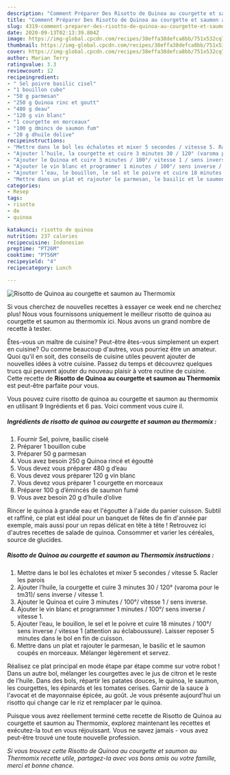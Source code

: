 ```yaml
---
description: "Comment Préparer Des Risotto de Quinoa au courgette et saumon au Thermomix"
title: "Comment Préparer Des Risotto de Quinoa au courgette et saumon au Thermomix"
slug: 4319-comment-preparer-des-risotto-de-quinoa-au-courgette-et-saumon-au-thermomix
date: 2020-09-13T02:13:39.804Z
image: https://img-global.cpcdn.com/recipes/38effa38defca8bb/751x532cq70/risotto-de-quinoa-au-courgette-et-saumon-au-thermomix-photo-principale-de-la-recette.jpg
thumbnail: https://img-global.cpcdn.com/recipes/38effa38defca8bb/751x532cq70/risotto-de-quinoa-au-courgette-et-saumon-au-thermomix-photo-principale-de-la-recette.jpg
cover: https://img-global.cpcdn.com/recipes/38effa38defca8bb/751x532cq70/risotto-de-quinoa-au-courgette-et-saumon-au-thermomix-photo-principale-de-la-recette.jpg
author: Marian Terry
ratingvalue: 3.3
reviewcount: 12
recipeingredient:
- " Sel poivre basilic cisel"
- "1 bouillon cube"
- "50 g parmesan"
- "250 g Quinoa rinc et goutt"
- "480 g deau"
- "120 g vin blanc"
- "1 courgette en morceaux"
- "100 g dmincs de saumon fum"
- "20 g dhuile dolive"
recipeinstructions:
- "Mettre dans le bol les échalotes et mixer 5 secondes / vitesse 5. Racler les parois"
- "Ajouter l’huile, la courgette et cuire 3 minutes 30 / 120° (varoma pour le tm31)/ sens inverse / vitesse 1."
- "Ajouter le Quinoa et cuire 3 minutes / 100°/ vitesse 1 / sens inverse."
- "Ajouter le vin blanc et programmer 1 minutes / 100°/ sens inverse / vitesse 1."
- "Ajouter l’eau, le bouillon, le sel et le poivre et cuire 18 minutes / 100°/ sens inverse / vitesse 1 (attention au éclaboussure). Laisser reposer 5 minutes dans le bol en fin de cuisson."
- "Mettre dans un plat et rajouter le parmesan, le basilic et le saumon coupés en morceaux. Mélanger légèrement et servez."
categories:
- Resep
tags:
- risotto
- de
- quinoa

katakunci: risotto de quinoa 
nutrition: 237 calories
recipecuisine: Indonesian
preptime: "PT26M"
cooktime: "PT56M"
recipeyield: "4"
recipecategory: Lunch

---
```



![Risotto de Quinoa au courgette et saumon au Thermomix](https://img-global.cpcdn.com/recipes/38effa38defca8bb/751x532cq70/risotto-de-quinoa-au-courgette-et-saumon-au-thermomix-photo-principale-de-la-recette.jpg)

Si vous cherchez de nouvelles recettes à essayer ce week end ne cherchez plus! Nous vous fournissons uniquement le meilleur risotto de quinoa au courgette et saumon au thermomix ici. Nous avons un grand nombre de recette à tester.

Êtes-vous un maître de cuisine? Peut-être êtes-vous simplement un expert en cuisine? Ou comme beaucoup d'autres, vous pourriez être un amateur. Quoi qu'il en soit, des conseils de cuisine utiles peuvent ajouter de nouvelles idées à votre cuisine. Passez du temps et découvrez quelques trucs qui peuvent ajouter du nouveau plaisir à votre routine de cuisine. Cette recette de <strong> Risotto de Quinoa au courgette et saumon au Thermomix </strong> est peut-être parfaite pour vous.

<!--inarticleads1-->

Vous pouvez cuire risotto de quinoa au courgette et saumon au thermomix en utilisant 9 Ingrédients et 6 pas. Voici comment vous cuire il.

##### Ingrédients de risotto de quinoa au courgette et saumon au thermomix :

1. Fournir  Sel, poivre, basilic ciselé
1. Préparer 1 bouillon cube
1. Préparer 50 g parmesan
1. Vous avez besoin 250 g Quinoa rincé et égoutté
1. Vous devez vous préparer 480 g d’eau
1. Vous devez vous préparer 120 g vin blanc
1. Vous devez vous préparer 1 courgette en morceaux
1. Préparer 100 g d’émincés de saumon fumé
1. Vous avez besoin 20 g d’huile d’olive


Rincer le quinoa à grande eau et l&#39;égoutter à l&#39;aide du panier cuisson. Subtil et raffiné, ce plat est idéal pour un banquet de fêtes de fin d&#39;année par exemple, mais aussi pour un repas délicat en tête à tête ! Retrouvez ici d&#39;autres recettes de salade de quinoa. Consommer et varier les céréales, source de glucides. 

<!--inarticleads2-->

##### Risotto de Quinoa au courgette et saumon au Thermomix instructions :

1. Mettre dans le bol les échalotes et mixer 5 secondes / vitesse 5. Racler les parois
1. Ajouter l’huile, la courgette et cuire 3 minutes 30 / 120° (varoma pour le tm31)/ sens inverse / vitesse 1.
1. Ajouter le Quinoa et cuire 3 minutes / 100°/ vitesse 1 / sens inverse.
1. Ajouter le vin blanc et programmer 1 minutes / 100°/ sens inverse / vitesse 1.
1. Ajouter l’eau, le bouillon, le sel et le poivre et cuire 18 minutes / 100°/ sens inverse / vitesse 1 (attention au éclaboussure). Laisser reposer 5 minutes dans le bol en fin de cuisson.
1. Mettre dans un plat et rajouter le parmesan, le basilic et le saumon coupés en morceaux. Mélanger légèrement et servez.


Réalisez ce plat principal en mode étape par étape comme sur votre robot ! Dans un autre bol, mélanger les courgettes avec le jus de citron et le reste de l&#39;huile. Dans des bols, répartir les patates douces, le quinoa, le saumon, les courgettes, les épinards et les tomates cerises. Garnir de la sauce à l&#39;avocat et de mayonnaise épicée, au goût. Je vous présente aujourd&#39;hui un risotto qui change car le riz et remplacer par le quinoa. 

<!--inarticleads1-->

<p>
Puisque vous avez réellement terminé cette recette de Risotto de Quinoa au courgette et saumon au Thermomix, explorez maintenant les recettes et exécutez-la tout en vous réjouissant. Vous ne savez jamais - vous avez peut-être trouvé une toute nouvelle profession.
</p>

<p>
<i>Si vous trouvez cette Risotto de Quinoa au courgette et saumon au Thermomix recette utile, partagez-la avec vos bons amis ou votre famille, merci et bonne chance.</i>
</p>
